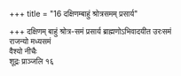 +++
title = "16 दक्षिणम्बाहुं श्रोत्रसमम् प्रसार्य"

+++
दक्षिणम् बाहुं श्रोत्र-समं प्रसार्य ब्राह्मणोऽभिवादयीत उरःसमं  
राजन्यो मध्यसमं  
वैश्यो नीचैः  
शूद्रः प्राञ्जलि १६